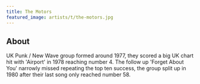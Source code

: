 ```yaml
---
title: The Motors
featured_image: artists/t/the-motors.jpg
---
```

## About

UK Punk / New Wave group formed around 1977, they scored a big UK chart hit with 'Airport' in 1978 reaching number 4. The follow up 'Forget About You' narrowly missed repeating the top ten success, the group split up in 1980 after their last song only reached number 58.
